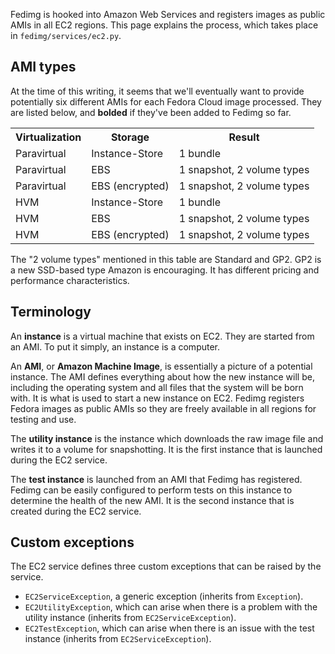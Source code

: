 Fedimg is hooked into Amazon Web Services and registers images as public AMIs in all
EC2 regions. This page explains the process, which takes place in
`fedimg/services/ec2.py`.

## AMI types

At the time of this writing, it seems that we'll eventually want to provide
potentially six different AMIs for each Fedora Cloud image processed. They
are listed below, and **bolded** if they've been added to Fedimg so far.

<table>
<tr><th>Virtualization</th><th>Storage</th><th>Result</th></tr>
<tr><td>Paravirtual</td><td>Instance-Store</td><td>1 bundle</td></tr>
<strong><tr><td>Paravirtual</td><td>EBS</td><td>1 snapshot, 2 volume types</td></tr></strong>
<tr><td>Paravirtual</td><td>EBS (encrypted)</td><td>1 snapshot, 2 volume types</td></tr>
<tr><td>HVM</td><td>Instance-Store</td><td>1 bundle</td></tr>
<strong><tr><td>HVM</td><td>EBS</td><td>1 snapshot, 2 volume types</td></tr></strong>
<tr><td>HVM</td><td>EBS (encrypted)</td><td>1 snapshot, 2 volume types</td></tr>
</table>


The "2 volume types" mentioned in this table are Standard and GP2. GP2 is a new
SSD-based type Amazon is encouraging. It has different pricing and performance
characteristics.

## Terminology

An **instance** is a virtual machine that exists on EC2. They are started from
an AMI. To put it simply, an instance is a computer.

An **AMI**, or **Amazon Machine Image**, is essentially a picture of a
potential instance. The AMI defines everything about how the new instance will
be, including the operating system and all files that the system will be born
with. It is what is used to start a new instance on EC2. Fedimg registers
Fedora images as public AMIs so they are freely available in all regions for
testing and use.

The **utility instance** is the instance which downloads the raw image file and
writes it to a volume for snapshotting. It is the first instance that is
launched during the EC2 service.

The **test instance** is launched from an AMI that Fedimg has registered.
Fedimg can be easily configured to perform tests on this instance to
determine the health of the new AMI. It is the second instance that is created
during the EC2 service.

## Custom exceptions

The EC2 service defines three custom exceptions that can be raised by the service.

-   `EC2ServiceException`, a generic exception (inherits from `Exception`).
-   `EC2UtilityException`, which can arise when there is a problem with the
    utility instance (inherits from `EC2ServiceException`).
-   `EC2TestException`, which can arise when there is an issue with the test
    instance (inherits from `EC2ServiceException`).
